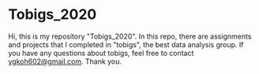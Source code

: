 # Tobigs_2020

Hi, this is my repository "Tobigs_2020".
In this repo, there are assignments and projects that I completed in "tobigs", the best data analysis group.
If you have any questions about tobigs, feel free to contact ygkoh602@gmail.com.
Thank you.
